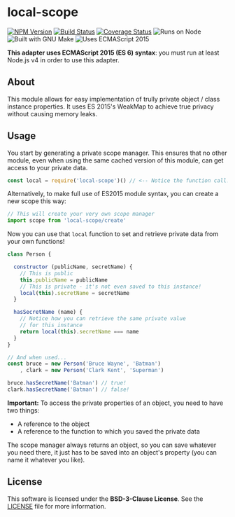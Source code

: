 # local-scope

[![NPM Version][npm-badge]][npm-url]
[![Build Status][travis-badge]][travis-url]
[![Coverage Status][coveralls-badge]][coveralls-url]
![Runs on Node][node-badge]
![Built with GNU Make][make-badge]
![Uses ECMAScript 2015][es-badge]

**This adapter uses ECMAScript 2015 (ES 6) syntax**: you must run at least Node.js v4 in order to use this adapter.

## About

This module allows for easy implementation of trully private object / class instance properties. It uses ES 2015's WeakMap to achieve true privacy without causing memory leaks.

## Usage

You start by generating a private scope manager. This ensures that no other module, even when using the same cached version of this module, can get access to your private data.

```js
const local = require('local-scope')() // <-- Notice the function call!
```

Alternatively, to make full use of ES2015 module syntax, you can create a new scope this way:

```js
// This will create your very own scope manager
import scope from 'local-scope/create'
```

Now you can use that `local` function to set and retrieve private data from your own functions!

```js
class Person {

  constructor (publicName, secretName) {
    // This is public
    this.publicName = publicName
    // This is private - it's not even saved to this instance!
    local(this).secretName = secretName
  }

  hasSecretName (name) {
    // Notice how you can retrieve the same private value
    // for this instance
    return local(this).secretName === name
  }
}

// And when used...
const bruce = new Person('Bruce Wayne', 'Batman')
    , clark = new Person('Clark Kent', 'Superman')

bruce.hasSecretName('Batman') // true!
clark.hasSecretName('Batman') // false!
```

**Important:** To access the private properties of an object, you need to have two things:

- A reference to the object
- A reference to the function to which you saved the private data

The scope manager always returns an object, so you can save whatever you need there, it just has to be saved into an object's property (you can name it whatever you like).

## License

This software is licensed under the **BSD-3-Clause License**. See the [LICENSE](LICENSE) file for more information.


[npm-badge]: https://img.shields.io/npm/v/local-scope.svg?style=flat-square
[npm-url]: https://npmjs.org/package/local-scope
[coveralls-badge]: https://img.shields.io/coveralls/Dreamscapes/local-scope.svg?style=flat-square
[travis-badge]: https://img.shields.io/travis/Dreamscapes/local-scope.svg?style=flat-square
[travis-url]: https://travis-ci.org/Dreamscapes/local-scope
[node-badge]: https://img.shields.io/node/v/local-scope.svg?style=flat-square
[coveralls-url]: https://coveralls.io/r/Dreamscapes/local-scope
[make-badge]: https://img.shields.io/badge/built%20with-GNU%20Make-brightgreen.svg?style=flat-square
[es-badge]: https://img.shields.io/badge/ECMA-2015-f0db4f.svg?style=flat-square
